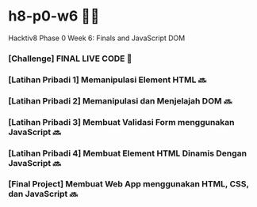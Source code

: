 # h8-p0-w6 🦊📑
Hacktiv8 Phase 0 Week 6: Finals and JavaScript DOM

### [Challenge] FINAL LIVE CODE 💯
### [Latihan Pribadi 1] Memanipulasi Element HTML 🔜
### [Latihan Pribadi 2] Memanipulasi dan Menjelajah DOM 🔜
### [Latihan Pribadi 3] Membuat Validasi Form menggunakan JavaScript 🔜
### [Latihan Pribadi 4] Membuat Element HTML Dinamis Dengan JavaScript 🔜
### [Final Project] Membuat Web App menggunakan HTML, CSS, dan JavaScript 🔜